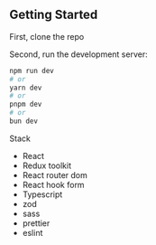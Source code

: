 ## Getting Started

First, clone the repo

Second, run the development server:

```bash
npm run dev
# or
yarn dev
# or
pnpm dev
# or
bun dev
```

Stack

- React
- Redux toolkit
- React router dom
- React hook form
- Typescript
- zod
- sass
- prettier
- eslint